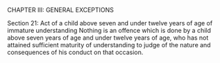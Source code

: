 CHAPTER III: GENERAL EXCEPTIONS

Section 21: Act of a child above seven and under twelve years of age of immature understanding
Nothing is an offence which is done by a child above seven years of age and under twelve years of age, who has not attained sufficient maturity of understanding to judge of the nature and consequences of his conduct on that occasion.

